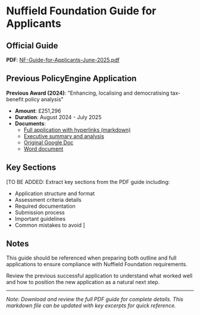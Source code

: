 # Nuffield Foundation Guide for Applicants

## Official Guide

**PDF**: [NF-Guide-for-Applicants-June-2025.pdf](https://www.nuffieldfoundation.org/wp-content/uploads/2023/NF-Guide-for-Applicants-June-2025.pdf)

## Previous PolicyEngine Application

**Previous Award (2024)**: "Enhancing, localising and democratising tax-benefit policy analysis"
- **Amount**: £251,296
- **Duration**: August 2024 - July 2025
- **Documents**:
  - [Full application with hyperlinks (markdown)](./previous-application-2024.md)
  - [Executive summary and analysis](./previous-application-summary.md)
  - [Original Google Doc](https://docs.google.com/document/d/1P0gTHNfVcXyIMuW5w4T8Ji_uSaqnhjOPmjU8J5YVW5I/edit?tab=t.0)
  - [Word document](./Nuffield%20application.docx)

## Key Sections

[TO BE ADDED: Extract key sections from the PDF guide including:
- Application structure and format
- Assessment criteria details
- Required documentation
- Submission process
- Important guidelines
- Common mistakes to avoid
]

## Notes

This guide should be referenced when preparing both outline and full applications to ensure compliance with Nuffield Foundation requirements.

Review the previous successful application to understand what worked well and how to position the new application as a natural next step.

---

*Note: Download and review the full PDF guide for complete details. This markdown file can be updated with key excerpts for quick reference.*
